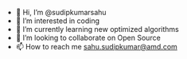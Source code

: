 - 👋 Hi, I’m @sudipkumarsahu
- 👀 I’m interested in coding
- 🌱 I’m currently learning new optimized algorithms
- 💞️ I’m looking to collaborate on Open Source
- 📫 How to reach me sahu.sudipkumar@amd.com

<!---
sudipkumarsahu/sudipkumarsahu is a ✨ special ✨ repository because its `README.md` (this file) appears on your GitHub profile.
You can click the Preview link to take a look at your changes.
--->
